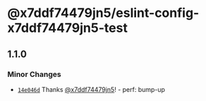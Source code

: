 # @x7ddf74479jn5/eslint-config-x7ddf74479jn5-test

## 1.1.0

### Minor Changes

- [`14e046d`](https://github.com/x7ddf74479jn5/pub-test/commit/14e046d26ec2974acd4530c877f56c2df3adc724) Thanks [@x7ddf74479jn5](https://github.com/x7ddf74479jn5)! - perf: bump-up
